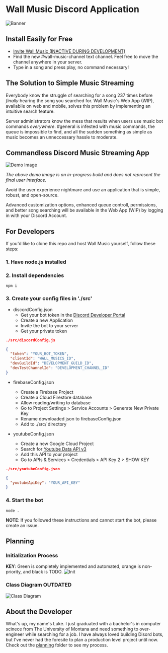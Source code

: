 # Wall Music Discord Application

![Banner](./img/wm_github_banner.png)

## Install Easily for Free

- [Invite Wall Music (INACTIVE DURING DEVELOPMENT)](/)
- Find the new #wall-music-channel text channel. Feel free to move the channel anywhere in your server.
- Type in a song and press play, no command necessary!

## The Solution to Simple Music Streaming

Everybody know the struggle of searching for a song 237 times before *finally* hearing the song you searched for. Wall Music's Web App (WIP), availabile on web and mobile, solves this problem by implementing an intuitive search feature.

Server administrators know the mess that results when users use music bot commands *everywhere*. #general is infested with music commands, the queue is impossible to find, and all the sudden something as simple as music becomes an unneccessary hassle to moderate.

## Commandless Discord Music Streaming App

![Demo Image](./img/temp_demo_image.png)

*The above demo image is an in-progress build and does not represent the final user interface.*

Avoid the user experience nightmare and use an application that is simple, robust, and open-source.

Advanced customization options, enhanced queue controll, permissions, and better song searching will be available in the Web App (WIP) by logging in with your Discord Account.

## For Developers

If you'd like to clone this repo and host Wall Music yourself, follow these steps:

### 1. Have node.js installed

### 2. Install dependencies

``` console
npm i
```

### 3. Create your config files in './src'

- discordConfig.json
  - Get your bot token in the [Discord Developer Portal](https://discord.com/developers/applications/)
  - Create a new Application
  - Invite the bot to your server
  - Get your private token
  
``` json
./src/discordConfig.js

{
  "token": "YOUR_BOT_TOKEN",
  "clientId": "WALL_MUSICS_ID",
  "devGuildId": "DEVELOPMENT_GUILD_ID",
  "devTestChannelId": "DEVELOPMENT_CHANNEL_ID"
}
```

- firebaseConfig.json
  - Create a Firebase Project
  - Create a Cloud Firestore database
  - Allow reading/writing to database
  - Go to Project Settings > Service Accounts > Generate New Private Key
  - Rename downloaded json to firebaseConfig.json
  - Add to ./src/ directory

- youtubeConfig.json
  - Create a new Google Cloud Project
  - Search for [Youtube Data API v3](https://console.cloud.google.com/marketplace/product/google/youtube.googleapis.com?q=search&referrer=search)
  - Add this API to your project
  - Go to APIs & Services > Credentials > API Key 2 > SHOW KEY

``` json
./src/youtubeConfig.json

{
  "youtubeApiKey": "YOUR_API_KEY"
}
```

### 4. Start the bot

``` console
node .
```

**NOTE**: If you followed these instructions and cannot start the bot, please create an issue.

## Planning

### Initialization Process

**KEY**: Green is completely implemented and automated, orange is non-priority, and black is TODO.
![Init](./planning/draw.io/Initialization_Swimlane.drawio.png)

### Class Diagram **OUTDATED**

![Class Diagram](./planning/draw.io/Class_Diagram.drawio.png)

## About the Developer

What's up, my name's Luke. I just graduated with a bachelor's in computer scinece from The University of Montana and need something to over-engineer while searching for a job. I have always loved building Disord bots, but I've never had the foresite to plan a production level project until now. Check out the [planning](./planning) folder to see my process.
